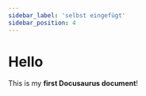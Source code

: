 ```yaml
---
sidebar_label: 'selbst eingefügt'
sidebar_position: 4
---
```


# Hello

This is my **first Docusaurus document**!